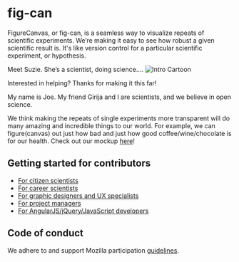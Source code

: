 # fig-can

FigureCanvas, or fig-can, is a seamless way to visualize repeats of scientific experiments. We’re making it easy to see how robust a given scientific result is. It's like version control for a particular scientific experiment, or hypothesis.

Meet Suzie. She’s a scientist, doing science….
![Intro Cartoon](/img/suzie_the_scientist.jpg)

Interested in helping? Thanks for making it this far!

My name is Joe. My friend Girija and I are scientists, and we believe in open science.

We think making the repeats of single experiments more transparent will do many amazing and incredible things to our world. For example, we can figure(canvas) out just how bad and just how good coffee/wine/chocolate is for our health.
Check out our mockup [here](img/fig-can-mockup.png)!

## Getting started for contributors

- [For citizen scientists](CONTRIBUTING.md#for-citizen-scientists)
- [For career scientists](CONTRIBUTING.md#for-career-scientists)
- [For graphic designers and UX specialists](CONTRIBUTING.md#for-graphic-designers-and-ux-specialists)
- [For project managers](CONTRIBUTING.md#for-project-managers)
- [For AngularJS/jQuery/JavaScript developers](CONTRIBUTING.md#for-developers)

## Code of conduct

We adhere to and support Mozilla participation [guidelines](https://www.mozilla.org/en-US/about/governance/policies/participation/).
